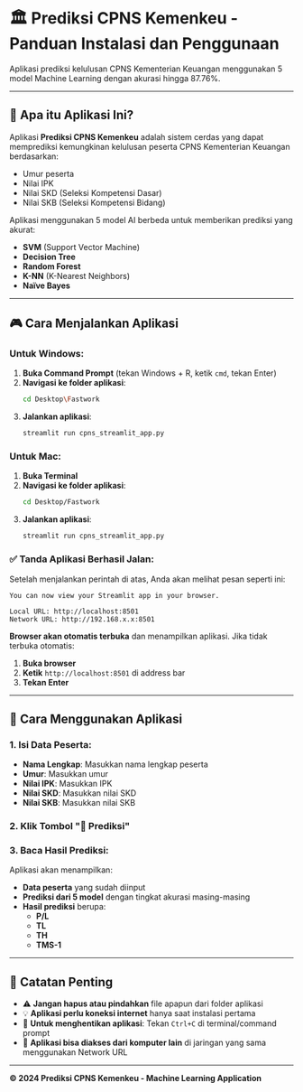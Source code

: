 # 🏛️ Prediksi CPNS Kemenkeu - Panduan Instalasi dan Penggunaan

Aplikasi prediksi kelulusan CPNS Kementerian Keuangan menggunakan 5 model Machine Learning dengan akurasi hingga 87.76%.

---

## 🤖 Apa itu Aplikasi Ini?

Aplikasi **Prediksi CPNS Kemenkeu** adalah sistem cerdas yang dapat memprediksi kemungkinan kelulusan peserta CPNS Kementerian Keuangan berdasarkan:
- Umur peserta
- Nilai IPK
- Nilai SKD (Seleksi Kompetensi Dasar)
- Nilai SKB (Seleksi Kompetensi Bidang)

Aplikasi menggunakan 5 model AI berbeda untuk memberikan prediksi yang akurat:
- **SVM** (Support Vector Machine)
- **Decision Tree**
- **Random Forest**
- **K-NN** (K-Nearest Neighbors)
- **Naïve Bayes**

---

## 🎮 Cara Menjalankan Aplikasi

### Untuk Windows:
1. **Buka Command Prompt** (tekan Windows + R, ketik `cmd`, tekan Enter)
2. **Navigasi ke folder aplikasi**:
   ```bash
   cd Desktop\Fastwork
   ```
3. **Jalankan aplikasi**:
   ```bash
   streamlit run cpns_streamlit_app.py
   ```

### Untuk Mac:
1. **Buka Terminal**
2. **Navigasi ke folder aplikasi**:
   ```bash
   cd Desktop/Fastwork
   ```
3. **Jalankan aplikasi**:
   ```bash
   streamlit run cpns_streamlit_app.py
   ```

### ✅ Tanda Aplikasi Berhasil Jalan:

Setelah menjalankan perintah di atas, Anda akan melihat pesan seperti ini:

```
You can now view your Streamlit app in your browser.

Local URL: http://localhost:8501
Network URL: http://192.168.x.x:8501
```

**Browser akan otomatis terbuka** dan menampilkan aplikasi. Jika tidak terbuka otomatis:
1. **Buka browser**
2. **Ketik** `http://localhost:8501` di address bar
3. **Tekan Enter**

---

## 📱 Cara Menggunakan Aplikasi

### 1. Isi Data Peserta:
- **Nama Lengkap**: Masukkan nama lengkap peserta
- **Umur**: Masukkan umur
- **Nilai IPK**: Masukkan IPK
- **Nilai SKD**: Masukkan nilai SKD
- **Nilai SKB**: Masukkan nilai SKB

### 2. Klik Tombol "🔮 Prediksi"

### 3. Baca Hasil Prediksi:
Aplikasi akan menampilkan:
- **Data peserta** yang sudah diinput
- **Prediksi dari 5 model** dengan tingkat akurasi masing-masing
- **Hasil prediksi** berupa:
  - **P/L**
  - **TL**
  - **TH**
  - **TMS-1**

---

## 📝 Catatan Penting

- ⚠️ **Jangan hapus atau pindahkan** file apapun dari folder aplikasi
- 💡 **Aplikasi perlu koneksi internet** hanya saat instalasi pertama
- 🔄 **Untuk menghentikan aplikasi**: Tekan `Ctrl+C` di terminal/command prompt
- 📱 **Aplikasi bisa diakses dari komputer lain** di jaringan yang sama menggunakan Network URL

---

**© 2024 Prediksi CPNS Kemenkeu - Machine Learning Application** 
